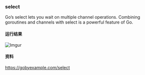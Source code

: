 ### select
Go’s select lets you wait on multiple channel operations. Combining goroutines and channels with select is a powerful feature of Go.

#### 运行结果
![Imgur](https://i.imgur.com/rxAnFxA.png)

#### 资料
https://gobyexample.com/select